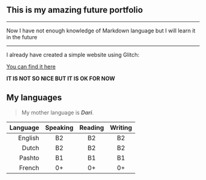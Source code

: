 ## This is my amazing future portfolio
---

Now I have not enough knowledge of Markdown language but I will learn it in the future

---

I already have created a simple website using Glitch:

[You can find it here](http://sayed94h.glitch.me)

**IT IS NOT SO NICE BUT IT IS OK FOR NOW**

## My languages

> My mother language is **_Dari_**.

Language | Speaking | Reading | Writing
---:| :-----: | :-----: | :-----: 
English | B2 | B2 | B2
Dutch | B2 | B2 | B2
Pashto | B1 | B1 | B1
French | 0+ | 0+ | 0+
